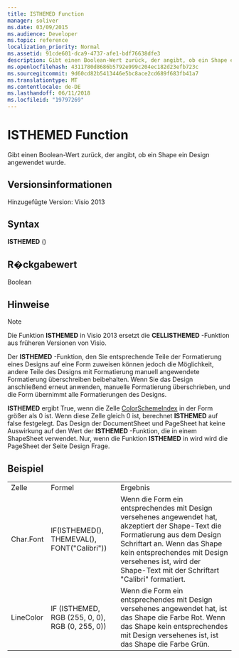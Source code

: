 ```yaml
---
title: ISTHEMED Function
manager: soliver
ms.date: 03/09/2015
ms.audience: Developer
ms.topic: reference
localization_priority: Normal
ms.assetid: 91cde601-dca9-4737-afe1-bdf76638dfe3
description: Gibt einen Boolean-Wert zurück, der angibt, ob ein Shape ein Design angewendet wurde.
ms.openlocfilehash: 4311780d8686b5792e999c204ec182d23efb723c
ms.sourcegitcommit: 9d60cd82b5413446e5bc8ace2cd689f683fb41a7
ms.translationtype: MT
ms.contentlocale: de-DE
ms.lasthandoff: 06/11/2018
ms.locfileid: "19797269"
---
```

# <a name="isthemed-function"></a>ISTHEMED Function

Gibt einen Boolean-Wert zurück, der angibt, ob ein Shape ein Design angewendet wurde. 
  
## <a name="version-information"></a>Versionsinformationen

Hinzugefügte Version: Visio 2013 
  
## <a name="syntax"></a>Syntax

 **ISTHEMED** ()
  
## <a name="return-value"></a>R�ckgabewert

Boolean
  
## <a name="remarks"></a>Hinweise

> [!NOTE]
> Die Funktion **ISTHEMED** in Visio 2013 ersetzt die **CELLISTHEMED** -Funktion aus früheren Versionen von Visio. 
  
Der **ISTHEMED** -Funktion, den Sie entsprechende Teile der Formatierung eines Designs auf eine Form zuweisen können jedoch die Möglichkeit, andere Teile des Designs mit Formatierung manuell angewendete Formatierung überschreiben beibehalten. Wenn Sie das Design anschließend erneut anwenden, manuelle Formatierung überschrieben, und die Form übernimmt alle Formatierungen des Designs. 
  
 **ISTHEMED** ergibt True, wenn die Zelle [ColorSchemeIndex](colorschemeindex-cell-theme-properties-section.md) in der Form größer als 0 ist. Wenn diese Zelle gleich 0 ist, berechnet **ISTHEMED** auf false festgelegt. Das Design der DocumentSheet und PageSheet hat keine Auswirkung auf den Wert der **ISTHEMED** -Funktion, die in einem ShapeSheet verwendet. Nur, wenn die Funktion **ISTHEMED** in wird wird die PageSheet der Seite Design Frage. 
  
## <a name="example"></a>Beispiel

||||
|:-----|:-----|:-----|
|Zelle  <br/> |Formel  <br/> |Ergebnis  <br/> |
|Char.Font  <br/> |IF(ISTHEMED(), THEMEVAL(), FONT("Calibri"))  <br/> |Wenn die Form ein entsprechendes mit Design versehenes angewendet hat, akzeptiert der Shape-Text die Formatierung aus dem Design Schriftart an. Wenn das Shape kein entsprechendes mit Design versehenes ist, wird der Shape-Text mit der Schriftart "Calibri" formatiert.  <br/> |
|LineColor  <br/> |IF (ISTHEMED, RGB (255, 0, 0), RGB (0, 255, 0))  <br/> |Wenn die Form ein entsprechendes mit Design versehenes angewendet hat, ist das Shape die Farbe Rot. Wenn das Shape kein entsprechendes mit Design versehenes ist, ist das Shape die Farbe Grün.  <br/> |
   

